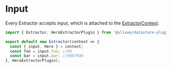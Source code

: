 # Input

Every Extractor accepts input, which is attached to the [ExtractorContext](./extractor-context.md).

```js
import { Extractor, HeroExtractorPlugin } from '@ulixee/datastore-plugins-hero';

export default new Extractor(context => {
  const { input, Hero } = context;
  const foo = input.foo; //99
  const bar = input.bar; //9987930
}, HeroExtractorPlugin);
```
